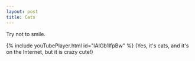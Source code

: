 ```yaml
---
layout: post
title: Cats
---
```

Try not to smile.  

{% include youTubePlayer.html id="lAIGb1lfpBw" %}
(Yes, it's cats, and it's on the Internet, but it is crazy cute!)  
